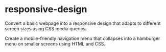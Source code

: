 # responsive-design
Convert a basic webpage into a
responsive design that adapts to
different screen sizes using CSS media
queries.

Create a mobile-friendly navigation
menu that collapses into a hamburger
menu on smaller screens using HTML
and CSS.
